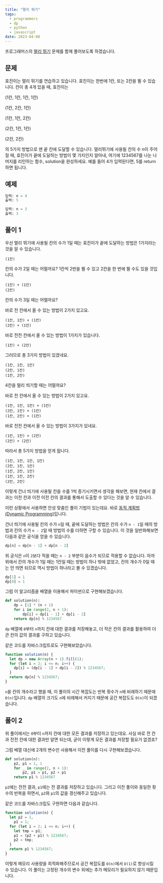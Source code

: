 ```yaml
---
title: "멀리 뛰기"
tags:
  - programmers
  - dp
  - python
  - javascript
date: 2023-04-08
---
```


프로그래머스의 [멀리 뛰기](https://school.programmers.co.kr/learn/courses/30/lessons/12914) 문제를 함께 풀어보도록 하겠습니다.

## 문제

효진이는 멀리 뛰기를 연습하고 있습니다.
효진이는 한번에 1칸, 또는 2칸을 뛸 수 있습니다.
칸이 총 4개 있을 때, 효진이는

(1칸, 1칸, 1칸, 1칸)

(1칸, 2칸, 1칸)

(1칸, 1칸, 2칸)

(2칸, 1칸, 1칸)

(2칸, 2칸)

의 5가지 방법으로 맨 끝 칸에 도달할 수 있습니다.
멀리뛰기에 사용될 칸의 수 n이 주어질 때, 효진이가 끝에 도달하는 방법이 몇 가지인지 알아내, 여기에 1234567를 나눈 나머지를 리턴하는 함수, solution을 완성하세요.
예를 들어 4가 입력된다면, 5를 return하면 됩니다.

## 예제

```py
입력: n = 4
출력: 5
```

```py
입력: n = 3
출력: 3
```

## 풀이 1

우선 멀리 뛰기에 사용될 칸의 수가 1일 때는 효진이가 끝에 도달하는 방법은 1가지라는 것을 알 수 있습니다.

```
(1칸)
```

칸의 수가 2일 때는 어떨까요?
1칸씩 2번을 뛸 수 있고 2칸을 한 번에 뛸 수도 있을 것입니다.

```
(1칸) + (1칸)
(2칸)
```

칸의 수가 3일 때는 어떨까요?

바로 전 칸에서 올 수 있는 방법이 2가지 있고요.

```
(1칸, 1칸) + (1칸)
(2칸) + (1칸)
```

바로 전전 칸에서 올 수 있는 방법이 1가지가 있습니다.

```
(1칸) + (2칸)
```

그러므로 총 3가지 방법이 있겠네요.

```
(1칸, 1칸, 1칸)
(2칸, 1칸)
(1칸, 2칸)
```

4칸을 멀리 띄기할 때는 어떨까요?

바로 전 칸에서 올 수 있는 방법이 2가지 있고요.

```
(1칸, 1칸, 1칸) + (1칸)
(2칸, 1칸) + (1칸)
(1칸, 2칸) + (1칸)
```

바로 전전 칸에서 올 수 있는 방법이 3가지가 있네요.

```
(1칸, 1칸) + (2칸)
(2칸) + (2칸)
```

따라서 총 5가지 방법을 얻게 됩니다.

```
(1칸, 1칸, 1칸, 1칸)
(2칸, 1칸, 1칸)
(1칸, 2칸, 1칸)
(1칸, 1칸, 2칸)
(2칸, 2칸)
```

이렇게 건너 띄기에 사용될 칸을 수를 1씩 증기시키면서 생각을 해보면,
현재 칸에서 결과는 이전 칸과 이전 이전 칸의 결과를 통해서 도출할 수 있다는 것을 알 수 있습니다.

이런 상황에서 사용하면 안성 맞춤인 풀이 기법이 있는데요.
바로 [동적 계획법 (Dynamic Programming)](/algorithms/dp/)입니다.

건너 띄기에 사용될 칸의 수가 `n`일 때, 끝에 도달하는 방법은 칸의 수가 `n - 1`일 때의 방법과 칸의 수가 `n - 2`일 때 방법의 수를 더하면 구할 수 있습니다.
이 것을 일반화해보면 다음과 같은 공식을 얻을 수 있습니다.

```py
dp[n] = dp[n - 1] + dp[n - 2]
```

위 공식은 `n`이 `2`보다 적을 때는 `n - 2` 부분이 음수가 되므로 적용할 수 없습니다.
아까 위에서 칸의 개수가 1일 때는 1칸일 때는 방법이 하나 밖에 없었고, 칸의 개수가 0일 때는 안 띄면 되므로 역시 방법이 하나라고 볼 수 있겠습니다.

```py
dp[1] = 1
dp[0] = 1
```

그럼 이 알고리즘을 배열을 이용해서 파이썬으로 구현해보겠습니다.

```py
def solution(n):
    dp = [1] * (n + 1)
    for i in range(2, n + 1):
        dp[i] = dp[i - 1] + dp[i - 2]
    return dp[n] % 1234567
```

`dp` 배열에 `0`부터 `n`까지 칸에 대한 결과를 저장해놓고, 더 작은 칸의 결과를 활용하여 더 큰 칸의 값의 결과를 구하고 있습니다.

같은 코드를 자바스크립트로도 구현해보았습니다.

```js
function solution(n) {
  let dp = new Array(n + 1).fill(1);
  for (let i = 2; i <= n; i++) {
    dp[i] = (dp[i - 1] + dp[i - 2]) % 1234567;
  }
  return dp[n] % 1234567;
}
```

`n`을 칸의 개수라고 했을 때, 이 풀이의 시간 복잡도는 반복 횟수가 `n`에 비례하기 때문에 `O(n)`입니다.
`dp` 배열의 크기도 `n`에 비례해서 커지기 때문에 공간 복잡도도 `O(n)`이 되겠습니다.

## 풀이 2

위 풀이에서는 `0`부터 `n`까지 칸에 대한 모든 결과를 저장하고 있는데요.
사실 바로 전 칸과 전전 칸에 대한 결과만 알면 되는데, 굳이 이렇게 모든 결과를 저장할 필요가 없겠죠?

그럼 배열 대신에 2개의 변수만 사용해서 이전 풀이를 다시 구현해보겠습니다.

```py
def solution(n):
    p2, p1 = 1, 1
    for _ in range(2, n + 1):
        p2, p1 = p1, p2 + p1
    return p1 % 1234567
```

`p2`에는 전전 결과, `p1`에는 전 결과를 저장하고 있습니다.
그리고 이전 풀이와 동일한 횟수의 반복을 하면서, `p2`와 `p1`의 값을 갱신해주고 있습니다.

같은 코드를 자바스크립도 구현하면 다음과 같습니다.

```js
function solution(n) {
  let p2 = 1,
    p1 = 1;
  for (let i = 2; i <= n; i++) {
    let tmp = p1;
    p1 = (p2 + p1) % 1234567;
    p2 = tmp;
  }
  return p1 % 1234567;
}
```

이렇게 메모리 사용량을 최적화해주므로서 공간 복잡도를 `O(n)`에서 `O(1)`로 향상시킬 수 있습니다.
이 풀이는 고정된 개수의 변수 외에는 추가 메모리가 필요하지 않기 때문입니다.
